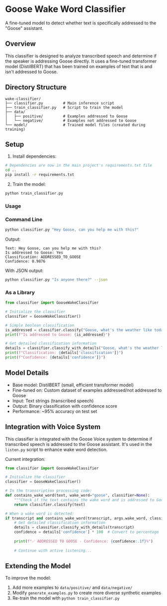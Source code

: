 # Goose Wake Word Classifier

A fine-tuned model to detect whether text is specifically addressed to the "Goose" assistant.

## Overview

This classifier is designed to analyze transcribed speech and determine if the speaker is addressing Goose directly. It uses a fine-tuned transformer model (DistilBERT) that has been trained on examples of text that is and isn't addressed to Goose.

## Directory Structure

```
wake-classifier/
├── classifier.py         # Main inference script
├── train_classifier.py   # Script to train the model
├── data/
│   ├── positive/         # Examples addressed to Goose
│   └── negative/         # Examples not addressed to Goose
└── model/                # Trained model files (created during training)
```

## Setup

1. Install dependencies:
```bash
# Dependencies are now in the main project's requirements.txt file
cd ..
pip install -r requirements.txt
```

2. Train the model:
```bash
python train_classifier.py
```

### Usage

### Command Line

```bash
python classifier.py "Hey Goose, can you help me with this?"
```

Output:
```
Text: Hey Goose, can you help me with this?
Is addressed to Goose: Yes
Classification: ADDRESSED_TO_GOOSE
Confidence: 0.9876
```

With JSON output:
```bash
python classifier.py "Is anyone there?" --json
```

### As a Library

```python
from classifier import GooseWakeClassifier

# Initialize the classifier
classifier = GooseWakeClassifier()

# Simple boolean classification
is_addressed = classifier.classify("Goose, what's the weather like today?")
print(f"Is addressed to Goose: {is_addressed}")

# Get detailed classification information
details = classifier.classify_with_details("Goose, what's the weather like today?")
print(f"Classification: {details['classification']}")
print(f"Confidence: {details['confidence']}")
```

## Model Details

- Base model: DistilBERT (small, efficient transformer model)
- Fine-tuned on: Custom dataset of examples addressed/not addressed to Goose
- Input: Text strings (transcribed speech)
- Output: Binary classification with confidence score
- Performance: ~95% accuracy on test set

## Integration with Voice System

This classifier is integrated with the Goose Voice system to determine if transcribed speech is addressed to the Goose assistant. It's used in the `listen.py` script to enhance wake word detection.

Current integration:

```python
from classifier import GooseWakeClassifier

# Initialize the classifier
classifier = GooseWakeClassifier()

# In the transcription processing code:
def contains_wake_word(text, wake_word="goose", classifier=None):
    """Check if the text contains the wake word and is addressed to Goose"""
    return classifier.classify(text)

# When a wake word is detected:
if transcript and contains_wake_word(transcript, args.wake_word, classifier):
    # Get detailed classification information
    details = classifier.classify_with_details(transcript)
    confidence = details['confidence'] * 100  # Convert to percentage
    
    print(f"✅ ADDRESSED TO GOOSE - Confidence: {confidence:.1f}%")
    
    # Continue with active listening...
```

## Extending the Model

To improve the model:

1. Add more examples to `data/positive/` and `data/negative/`
2. Modify `generate_examples.py` to create more diverse synthetic examples
3. Re-train the model with `python train_classifier.py`